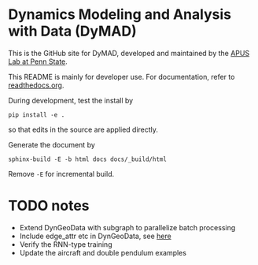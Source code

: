 # Dynamics Modeling and Analysis with Data (DyMAD)

This is the GitHub site for DyMAD, developed and maintained by the [APUS Lab at Penn State](https://apus-lab.github.io/).

This README is mainly for developer use.  For documentation, refer to [readthedocs.org](https://dymad.readthedocs.org).

During development, test the install by
```
pip install -e .
```
so that edits in the source are applied directly.

Generate the document by
```
sphinx-build -E -b html docs docs/_build/html
```
Remove `-E` for incremental build.

# TODO notes

- Extend DynGeoData with subgraph to parallelize batch processing
- Include edge_attr etc in DynGeoData, see [here](https://pytorch-geometric.readthedocs.io/en/latest/cheatsheet/gnn_cheatsheet.html)
- Verify the RNN-type training
- Update the aircraft and double pendulum examples
